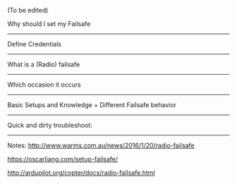 (To be edited)

Why should I set my Failsafe
___
Define Credentials
___
What is a (Radio) failsafe 
___
Which occasion it occurs
___
Basic Setups and Knowledge + Different Failsafe behavior
___
Quick and dirty troubleshoot:
___


Notes:
http://www.warms.com.au/news/2016/1/20/radio-failsafe

https://oscarliang.com/setup-failsafe/

http://ardupilot.org/copter/docs/radio-failsafe.html